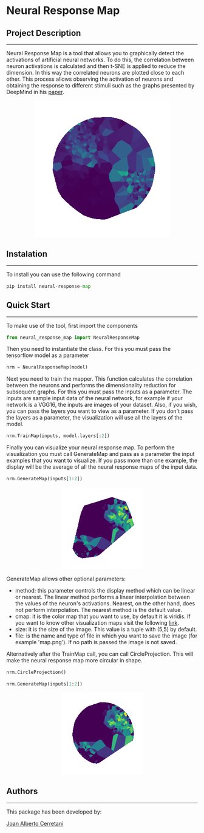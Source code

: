 # Neural Response Map

## Project Description
---

Neural Response Map is a tool that allows you to graphically detect the activations of artificial neural networks. To do this, the correlation between neuron activations is calculated and then t-SNE is applied to reduce the dimension. In this way the correlated neurons are plotted close to each other. This process allows observing the activation of neurons and obtaining the response to different stimuli such as the graphs presented by DeepMind in his [paper](https://arxiv.org/pdf/1807.01281.pdf).

<p align="center">
    <img src="https://github.com/joancerretani/NeuralResponseMap/blob/main/examples/neuralmap1.png">
</p>

## Instalation
---

To install you can use the following command

```python
pip install neural-response-map
```

## Quick Start
---

To make use of the tool, first import the components

```python
from neural_response_map import NeuralResponseMap
```
Then you need to instantiate the class. For this you must pass the tensorflow model as a parameter

```python
nrm = NeuralResponseMap(model)
```

Next you need to train the mapper. This function calculates the correlation between the neurons and performs the dimensionality reduction for subsequent graphs. For this you must pass the inputs as a parameter. The inputs are sample input data of the neural network, for example if your network is a VGG16, the inputs are images of your dataset. Also, if you wish, you can pass the layers you want to view as a parameter. If you don't pass the layers as a parameter, the visualization will use all the layers of the model.

```python
nrm.TrainMap(inputs, model.layers[:2])
```

Finally you can visualize your neural response map. To perform the visualization you must call GenerateMap and pass as a parameter the input examples that you want to visualize. If you pass more than one example, the display will be the average of all the neural response maps of the input data.

```python
nrm.GenerateMap(inputs[1:2])
```

<p align="center">
    <img src="https://github.com/joancerretani/NeuralResponseMap/blob/main/examples/neuralmap2.png">
</p>

GenerateMap allows other optional parameters:

 - method: this parameter controls the display method which can be linear or nearest. The linear method performs a linear interpolation between the values of the neuron's activations. Nearest, on the other hand, does not perform interpolation. The nearest method is the default value.
 - cmap: it is the color map that you want to use, by default it is viridis. If you want to know other visualization maps visit the following [link](https://matplotlib.org/3.5.0/tutorials/colors/colormaps.html).
 - size: it is the size of the image. This value is a tuple with (5,5) by default.
 - file: is the name and type of file in which you want to save the image (for example 'map.png'). If no path is passed the image is not saved.
 
Alternatively after the TrainMap call, you can call CircleProjection. This will make the neural response map more circular in shape.

```python
nrm.CircleProjection()
```

```python
nrm.GenerateMap(inputs[1:2])
```

<p align="center">
    <img src="https://github.com/joancerretani/NeuralResponseMap/blob/main/examples/neuralmap3.png">
</p>

 ## Authors
---

This package has been developed by:

<a href="https://www.linkedin.com/in/joancerretani/" target="blank">Joan Alberto Cerretani</a>